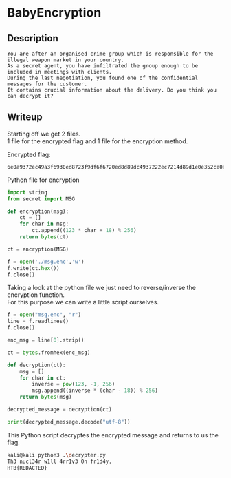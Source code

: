 # BabyEncryption

## Description
```
You are after an organised crime group which is responsible for the illegal weapon market in your country. 
As a secret agent, you have infiltrated the group enough to be included in meetings with clients. 
During the last negotiation, you found one of the confidential messages for the customer. 
It contains crucial information about the delivery. Do you think you can decrypt it?
```

## Writeup

Starting off we get 2 files. <br/>
1 file for the encrypted flag and 1 file for the encryption method. <br/>

Encrypted flag: <br/>
```hex
6e0a9372ec49a3f6930ed8723f9df6f6720ed8d89dc4937222ec7214d89d1e0e352ce0aa6ec82bf622227bb70e7fb7352249b7d893c493d8539dec8fb7935d490e7f9d22ec89b7a322ec8fd80e7f8921
```

Python file for encryption
```py
import string
from secret import MSG

def encryption(msg):
    ct = []
    for char in msg:
        ct.append((123 * char + 18) % 256)
    return bytes(ct)

ct = encryption(MSG)

f = open('./msg.enc','w')
f.write(ct.hex())
f.close()
```

Taking a look at the python file we just need to reverse/inverse the encryption function. <br/>
For this purpose we can write a little script ourselves. <br/>
```py
f = open("msg.enc", "r")
line = f.readlines()
f.close()

enc_msg = line[0].strip()

ct = bytes.fromhex(enc_msg)

def decryption(ct):
    msg = []
    for char in ct:
        inverse = pow(123, -1, 256)
        msg.append((inverse * (char - 18)) % 256)
    return bytes(msg)

decrypted_message = decryption(ct)

print(decrypted_message.decode("utf-8"))
```

This Python script decryptes the encrypted message and returns to us the flag. <br/>
```sh
kali@kali python3 .\decrypter.py
Th3 nucl34r w1ll 4rr1v3 0n fr1d4y.
HTB{REDACTED}
```

